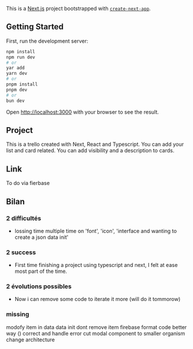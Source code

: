 This is a [Next.js](https://nextjs.org/) project bootstrapped with [`create-next-app`](https://github.com/vercel/next.js/tree/canary/packages/create-next-app).

## Getting Started

First, run the development server:

```bash
npm install
npm run dev
# or
yar add
yarn dev
# or
pnpm install
pnpm dev
# or
bun dev
```

Open [http://localhost:3000](http://localhost:3000) with your browser to see the result.


## Project
This is a trello created with Next, React and Typescript.
You can add your list and card related. You can add visibility and a description to cards. 

## Link

To do via fierbase

## Bilan
### 2 difficultés
 - lossing time multiple time on 'font', 'icon', 'interface and wanting to create a json data init'

   
### 2 success
 - First time finishing a project using typescript and next, I felt at ease most part of the time.

   
### 2 évolutions possibles
 - Now i can remove some code to iterate it more (will do it tommorow)

### missing
modofy item in data
data init dont remove item
firebase
format code better way () 
correct and handle error
cut modal component to smaller organism
change architecture
